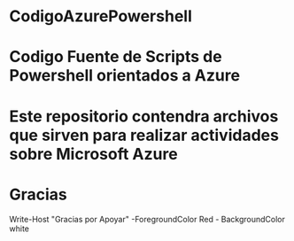 # CodigoAzurePowershell
# Codigo Fuente de Scripts de Powershell orientados a Azure
# Este repositorio contendra archivos que sirven para realizar actividades sobre Microsoft Azure
# Gracias
Write-Host "Gracias por Apoyar" -ForegroundColor Red - BackgroundColor white
